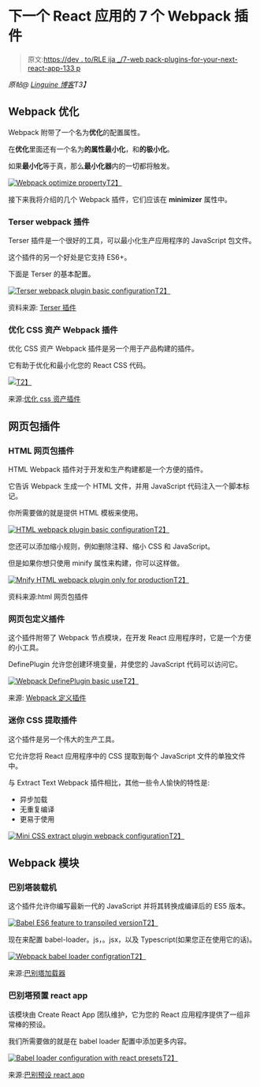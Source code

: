 # 下一个 React 应用的 7 个 Webpack 插件

> 原文:[https://dev . to/RLE ija _/7-web pack-plugins-for-your-next-react-app-133 p](https://dev.to/rleija_/7-webpack-plugins-for-your-next-react-app-133p)

*原帖@ [Linguine 博客](https://linguinecode.com/post/top-webpack-plugins)T3】*

## [](#webpack-optimization)Webpack 优化

Webpack 附带了一个名为**优化**的配置属性。

在**优化**里面还有一个名为**的属性最小化**，和**的极小化**。

如果**最小化**等于真，那么**最小化器**内的一切都将触发。

[![Webpack optimize property](../Images/fa31eb843dc4c51395e284cdfa1a5976.png)T2】](https://res.cloudinary.com/practicaldev/image/fetch/s--BQ1MOY15--/c_limit%2Cf_auto%2Cfl_progressive%2Cq_auto%2Cw_880/https://daqxzxzy8xq3u.cloudfront.net/wp-content/uploads/2019/04/18191438/webpack-optimization-prop.png)

接下来我将介绍的几个 Webpack 插件，它们应该在 **minimizer** 属性中。

### [](#terser-webpack-plugin)**Terser webpack 插件**

Terser 插件是一个很好的工具，可以最小化生产应用程序的 JavaScript 包文件。

这个插件的另一个好处是它支持 ES6+。

下面是 Terser 的基本配置。

[![Terser webpack plugin basic configuration](../Images/fbf5b35a84803d62e91c2213a5fdc91c.png)T2】](https://res.cloudinary.com/practicaldev/image/fetch/s--Py7ZLUpt--/c_limit%2Cf_auto%2Cfl_progressive%2Cq_auto%2Cw_880/https://daqxzxzy8xq3u.cloudfront.net/wp-content/uploads/2019/04/18191112/webpack-terser-example-1024x1021.png)

资料来源: [Terser 插件](https://webpack.js.org/plugins/terser-webpack-plugin/)

### [](#optimize-css-assets-webpack-plugin)**优化 CSS 资产 Webpack 插件**

优化 CSS 资产 Webpack 插件是另一个用于产品构建的插件。

它有助于优化和最小化您的 React CSS 代码。

[![](../Images/092b3bbbee16b282f88d7f588421dd1e.png)T2】](https://res.cloudinary.com/practicaldev/image/fetch/s--exvcX5Qm--/c_limit%2Cf_auto%2Cfl_progressive%2Cq_auto%2Cw_880/https://daqxzxzy8xq3u.cloudfront.net/wp-content/uploads/2019/04/18192425/optimize-css-assets-webpack-plugin-1024x509.png)

来源:[优化 css 资产插件](https://github.com/NMFR/optimize-css-assets-webpack-plugin)

## [](#webpack-plugins)网页包插件

### [](#html-webpack-plugin)**HTML 网页包插件**

HTML Webpack 插件对于开发和生产构建都是一个方便的插件。

它告诉 Webpack 生成一个 HTML 文件，并用 JavaScript 代码注入一个脚本标记。

你所需要做的就是提供 HTML 模板来使用。

[![HTML webpack plugin basic configuration](../Images/fa735ed3e5d2bcac5dc2e6f44e520835.png)T2】](https://res.cloudinary.com/practicaldev/image/fetch/s--YPUT2dvf--/c_limit%2Cf_auto%2Cfl_progressive%2Cq_auto%2Cw_880/https://daqxzxzy8xq3u.cloudfront.net/wp-content/uploads/2019/04/18192942/html-webpack-plugin-configuration.png)

您还可以添加缩小规则，例如删除注释、缩小 CSS 和 JavaScript。

但是如果你想只使用 minify 属性来构建，你可以这样做。

[![Mnify HTML webpack plugin only for production](../Images/8cbb59560c1342fa15777e3016e67ff4.png)T2】](https://res.cloudinary.com/practicaldev/image/fetch/s--EYQl5HjT--/c_limit%2Cf_auto%2Cfl_progressive%2Cq_auto%2Cw_880/https://daqxzxzy8xq3u.cloudfront.net/wp-content/uploads/2019/04/23142733/webpack-html-plugin-prod1-780x1024.png)

资料来源:html 网页包插件

### [](#webpack-define-plugin)**网页包定义插件**

这个插件附带了 Webpack 节点模块，在开发 React 应用程序时，它是一个方便的小工具。

DefinePlugin 允许您创建环境变量，并使您的 JavaScript 代码可以访问它。

[![Webpack DefinePlugin basic use](../Images/e6411a8f056a1419e018fb3a9d6adf9e.png)T2】](https://res.cloudinary.com/practicaldev/image/fetch/s--N0KsuMqp--/c_limit%2Cf_auto%2Cfl_progressive%2Cq_auto%2Cw_880/https://daqxzxzy8xq3u.cloudfront.net/wp-content/uploads/2019/04/23141654/webpack-define-plugin-1024x440.png)

来源: [Webpack 定义插件](https://webpack.js.org/plugins/define-plugin/)

### [](#mini-css-extract-plugin)迷你 CSS 提取插件

这个插件是另一个伟大的生产工具。

它允许您将 React 应用程序中的 CSS 提取到每个 JavaScript 文件的单独文件中。

与 Extract Text Webpack 插件相比，其他一些令人愉快的特性是:

*   异步加载
*   无重复编译
*   更易于使用

[![Mini CSS extract plugin webpack configuration](../Images/09f4cd1df950f09925d4a52d745a7394.png)T2】](https://res.cloudinary.com/practicaldev/image/fetch/s--A1KUxdrP--/c_limit%2Cf_auto%2Cfl_progressive%2Cq_auto%2Cw_880/https://daqxzxzy8xq3u.cloudfront.net/wp-content/uploads/2019/04/23143456/mini-css-extract-config-1024x393.png)

## [](#webpack-modules)Webpack 模块

### [](#babel-loader)**巴别塔装载机**

这个插件允许你编写最新一代的 JavaScript 并将其转换成编译后的 ES5 版本。

[![Babel ES6 feature to transpiled version](../Images/c07ab1018de7a2920ab783b901b623db.png)T2】](https://res.cloudinary.com/practicaldev/image/fetch/s--FHrrqyLR--/c_limit%2Cf_auto%2Cfl_progressive%2Cq_auto%2Cw_880/https://daqxzxzy8xq3u.cloudfront.net/wp-content/uploads/2019/04/23161010/babel-example.png)

现在来配置 babel-loader。js，。jsx，以及 Typescript(如果您正在使用它的话)。

[![Webpack babel loader configration](../Images/2ce70f1e45793fa8535ce1b0ace9df70.png)T2】](https://res.cloudinary.com/practicaldev/image/fetch/s--YUzsy17K--/c_limit%2Cf_auto%2Cfl_progressive%2Cq_auto%2Cw_880/https://daqxzxzy8xq3u.cloudfront.net/wp-content/uploads/2019/04/23161503/babel-loader-config.png)

来源:[巴别塔加载器](https://github.com/babel/babel-loader)

### [](#babel-preset-react-app)**巴别塔预置 react app**

该模块由 Create React App 团队维护，它为您的 React 应用程序提供了一组非常棒的预设。

我们所需要做的就是在 babel loader 配置中添加更多内容。

[![Babel loader configuration with react presets](../Images/f662924e86c944c016872379330b6656.png)T2】](https://res.cloudinary.com/practicaldev/image/fetch/s--FbW-DFD3--/c_limit%2Cf_auto%2Cfl_progressive%2Cq_auto%2Cw_880/https://daqxzxzy8xq3u.cloudfront.net/wp-content/uploads/2019/04/23162057/babel-loader-config-with-react-presets-1024x490.png)

来源:[巴别预设 react app](https://www.npmjs.com/package/babel-preset-react-app)